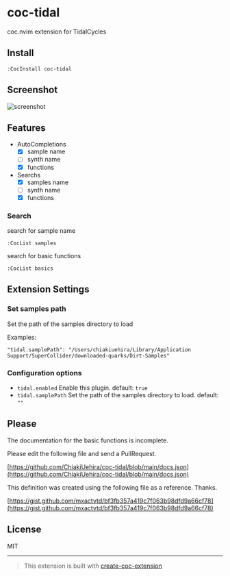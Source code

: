 # coc-tidal

coc.nvim extension for TidalCycles

## Install

`:CocInstall coc-tidal`

## Screenshot

![screenshot](https://user-images.githubusercontent.com/12339312/146631261-f29c3092-83f4-4f94-a1f3-a8cefd639f47.png)



## Features

- AutoCompletions
  - [x] sample name
  - [ ] synth name
  - [x] functions
- Searchs
  - [x] samples name
  - [ ] synth name
  - [x] functions

### Search

search for sample name

```
:CocList samples
```

search for basic functions

```
:CocList basics
```


## Extension Settings

### Set samples path

Set the path of the samples directory to load

Examples:

```
"tidal.samplePath": "/Users/chiakiuehira/Library/Application Support/SuperCollider/downloaded-quarks/Dirt-Samples"
```

### Configuration options

- `tidal.enabled` Enable this plugin. default: `true`
- `tidal.samplePath` Set the path of the samples directory to load. default: `""`

## Please

The documentation for the basic functions is incomplete.

Please edit the following file and send a PullRequest.

[https://github.com/ChiakiUehira/coc-tidal/blob/main/docs.json](https://github.com/ChiakiUehira/coc-tidal/blob/main/docs.json)

This definition was created using the following file as a reference. Thanks.

[https://gist.github.com/mxactvtd/bf3fb357a419c7f063b98dfd9a66cf78](https://gist.github.com/mxactvtd/bf3fb357a419c7f063b98dfd9a66cf78)

## License

MIT

---

> This extension is built with [create-coc-extension](https://github.com/fannheyward/create-coc-extension)
